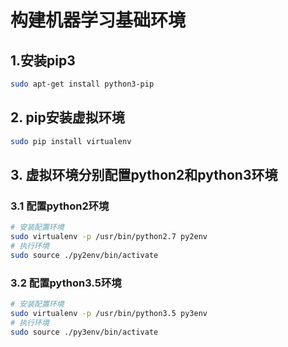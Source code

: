 # 构建机器学习基础环境

## 1.安装pip3

```bash
sudo apt-get install python3-pip
```

## 2. pip安装虚拟环境

```bash
sudo pip install virtualenv
```

## 3. 虚拟环境分别配置python2和python3环境

### 3.1 配置python2环境

```bash
# 安装配置环境
sudo virtualenv -p /usr/bin/python2.7 py2env
# 执行环境
sudo source ./py2env/bin/activate
```

### 3.2 配置python3.5环境

```bash
# 安装配置环境
sudo virtualenv -p /usr/bin/python3.5 py3env
# 执行环境
sudo source ./py3env/bin/activate
```



